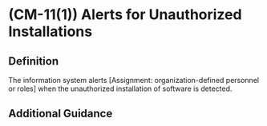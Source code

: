 
# (CM-11(1)) Alerts for Unauthorized Installations

## Definition

The information system alerts [Assignment: organization-defined personnel or roles] when the unauthorized installation of software is detected.

## Additional Guidance


